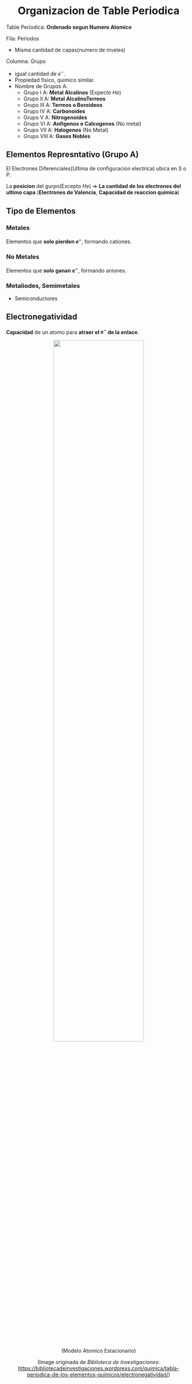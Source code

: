 <h1 align="center">Organizacion de Table Periodica</h1>

Table Periodica: **Ordenado segun Numero Atomico**

Fila: Periodos
- Misma cantidad de capas(numero de niveles)

Columna: Grupo
- igual cantidad de $e^-$.
- Propiedad fisico, quimico similar.
- Nombre de Grupos A:
  - Grupo I A: **Metal Alcalinos** (Expecto $He$)
  - Grupo II A: **Metal AlcalinoTerreos**
  - Grupo III A: **Terreos o Boroideos**
  - Grupo IV A: **Carbonoides**
  - Grupo V A: **Nitrogenoides**
  - Grupo VI A: **Anfigenos o Calcogenos** (No metal)
  - Grupo VII A: **Halogenos** (No Metal)
  - Grupo VIII A: **Gases Nobles**

## Elementos Represntativo (Grupo A)

El Electrones Diferenciales(Ultima de configuracion electrica) ubica en $S$ o $P$.

La **posicion** del gurpo(Excepto $He$) => **La cantidad de los electrones del ultimo capa** (**Electrones de Valencia**, **Capacidad de reaccion quimica**)

## Tipo de Elementos

### Metales 

Elementos que **solo pierden $e^-$**, formando cationes.

### No Metales

Elementos que **solo ganan $e^-$**, formando aniones.

### Metaliodes, Semimetales

- Semiconductores

## Electronegatividad

**Capacidad** de un atomo para **atraer el $e^-$ de la enlace**.

<div align="center">

<img src="https://bibliotecadeinvestigaciones.wordpress.com/wp-content/uploads/2013/01/electronegatividad.png" height=70% width=70% />

(Modelo Atomico Estacionario)

(Image originada de *Biblioteca de Investigaciones*: https://bibliotecadeinvestigaciones.wordpress.com/quimica/tabla-periodica-de-los-elementos-quimicos/electronegatividad/)

</div>
